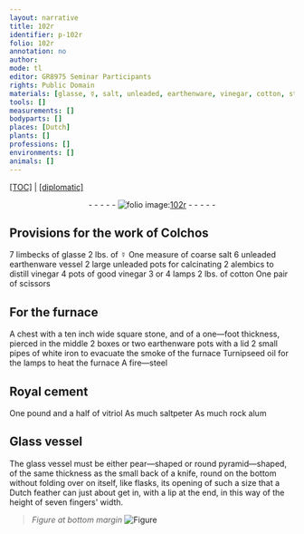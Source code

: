 ```yaml
---
layout: narrative
title: 102r
identifier: p-102r
folio: 102r
annotation: no
author:
mode: tl
editor: GR8975 Seminar Participants
rights: Public Domain
materials: [glasse, ☿, salt, unleaded, earthenware, vinegar, cotton, stone, white iron, Turnipseed oil, Royal cement, vitriol, saltpeter, rock alum, Glass, glass, Dutch feather]
tools: []
measurements: []
bodyparts: []
places: [Dutch]
plants: []
professions: []
environments: []
animals: []
---
```


<p><a href="{{ site.baseurl }}/translation/">[TOC]</a> | <a href="{{ site.baseurl }}/texts/p-102r_tc/" target="_blank">[diplomatic]</a></p><div class="folio" align="center">- - - - - <a href="http://gallica.bnf.fr/ark:/12148/btv1b10500001g/f209.image" target="_blank"><img src="https://cu-mkp.github.io/2017-workshop-edition/assets/photo-icon.png" alt="folio image: " style="display:inline-block; margin-bottom:-3px;"/>102r</a> - - - - - </div>  
  

## Provisions for the work of Colchos

 
7 limbecks of <span class="m">glasse</span> 2 lbs. of <span class="m">☿</span> One measure of coarse <span class="m">salt</span> 6 <span class="m">unleaded</span> <span class="m">earthenware</span> vessel 2 large <span class="m">unleaded</span> pots for calcinating 2 alembics to distill <span class="m">vinegar</span> 4 pots of good <span class="m">vinegar</span> 3 or 4 lamps 2 lbs. of <span class="m">cotton</span> One pair of scissors
 
 
  

## For the furnace

 
A chest with a ten inch wide square <span class="m">stone</span>, and of a one—foot thickness, pierced in the middle 2 boxes or two <span class="m">earthenware</span> pots with a lid 2 small pipes of <span class="m">white iron</span> to evacuate the smoke of the furnace <span class="m">Turnipseed oil</span> for the lamps to heat the furnace A fire—steel
 
 
  

## <span class="m">Royal cement</span>

 
One pound and a half of <span class="m">vitriol</span> As much <span class="m">saltpeter</span> As much <span class="m">rock alum</span>
 
 
  

## <span class="m">Glass</span> vessel

 
The <span class="m">glass</span> vessel must be either pear—shaped or round pyramid—shaped, of the same thickness as the small back of a knife, round on the bottom without folding over on itself, like flasks, its opening of such a size that a <span class="m"><span class="pl">Dutch</span> feather</span> can just about get in, with a lip at the end, in this way of the height of seven fingers' width. 
> *Figure*
> *at bottom margin*
> <a href="https://drive.google.com/open?id=0B9-oNrvWdlO5MVhNYTRzOXJzR2M" target="_blank"><img src="https://cu-mkp.github.io/GR8975-edition/assets/photo-icon.png" alt="Figure" style="display:inline-block; margin-bottom:-3px;"/></a>
 
 
